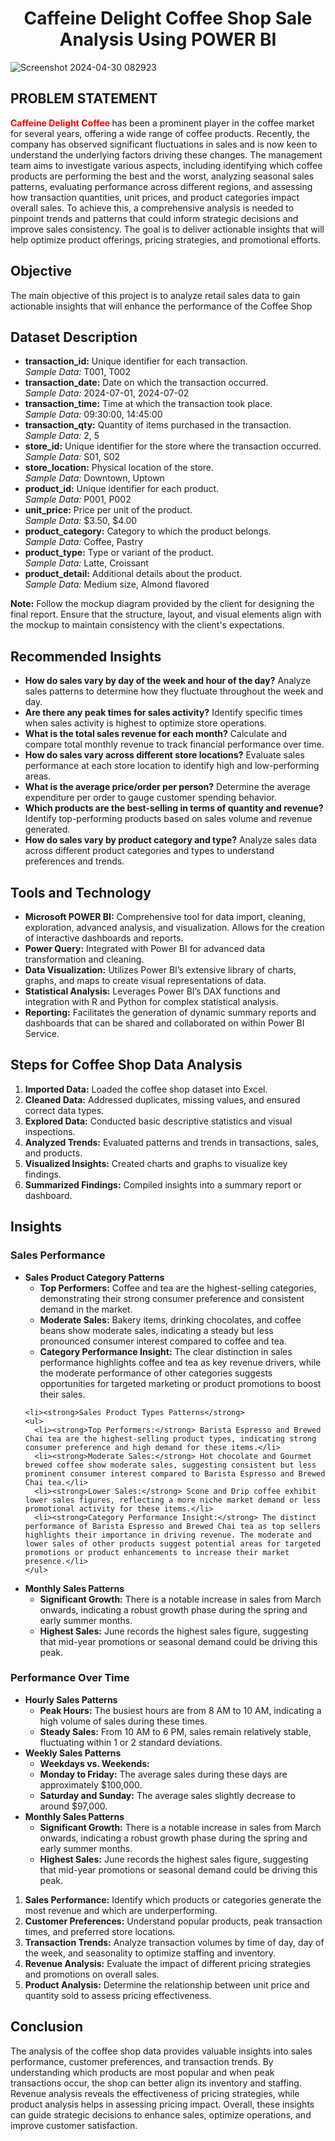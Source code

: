 
<link rel="stylesheet" type="text/css" href="style.css">


<center style="text-align:center;"><h1>Caffeine Delight Coffee Shop Sale Analysis Using POWER BI</h1></center>


![Screenshot 2024-04-30 082923](https://github.com/yashparab7962/Data-Analytics/blob/main/POWER%20BI%20/Caffeine%20Delight%20Coffee%20Shop%20Sale%20Analysis/report_page-0001.jpg)


<b><h2>PROBLEM STATEMENT</h2></b>

<p> <span style="color:red!important;font-weight:700;">Caffeine Delight Coffee </span> has been a prominent player in the coffee market for several years, offering a wide range of coffee products. Recently, the company has observed significant fluctuations in sales and is now keen to understand the underlying factors driving these changes. The management team aims to investigate various aspects, including identifying which coffee products are performing the best and the worst, analyzing seasonal sales patterns, evaluating performance across different regions, and assessing how transaction quantities, unit prices, and product categories impact overall sales. To achieve this, a comprehensive analysis is needed to pinpoint trends and patterns that could inform strategic decisions and improve sales consistency. The goal is to deliver actionable insights that will help optimize product offerings, pricing strategies, and promotional efforts.</p>

<b><h2>Objective</h2></b>
The main objective of this project is to analyze retail sales data to gain actionable insights that will enhance the performance of the Coffee Shop


<h2>Dataset Description</h2>
<ul>
    <li><b>transaction_id:</b> Unique identifier for each transaction. <br> <i>Sample Data:</i> T001, T002</li>
    <li><b>transaction_date:</b> Date on which the transaction occurred. <br> <i>Sample Data:</i> 2024-07-01, 2024-07-02</li>
    <li><b>transaction_time:</b> Time at which the transaction took place. <br> <i>Sample Data:</i> 09:30:00, 14:45:00</li>
    <li><b>transaction_qty:</b> Quantity of items purchased in the transaction. <br> <i>Sample Data:</i> 2, 5</li>
    <li><b>store_id:</b> Unique identifier for the store where the transaction occurred. <br> <i>Sample Data:</i> S01, S02</li>
    <li><b>store_location:</b> Physical location of the store. <br> <i>Sample Data:</i> Downtown, Uptown</li>
    <li><b>product_id:</b> Unique identifier for each product. <br> <i>Sample Data:</i> P001, P002</li>
    <li><b>unit_price:</b> Price per unit of the product. <br> <i>Sample Data:</i> $3.50, $4.00</li>
    <li><b>product_category:</b> Category to which the product belongs. <br> <i>Sample Data:</i> Coffee, Pastry</li>
    <li><b>product_type:</b> Type or variant of the product. <br> <i>Sample Data:</i> Latte, Croissant</li>
    <li><b>product_detail:</b> Additional details about the product. <br> <i>Sample Data:</i> Medium size, Almond flavored</li>
</ul>

<p><b>Note:</b> Follow the mockup diagram provided by the client for designing the final report. Ensure that the structure, layout, and visual elements align with the mockup to maintain consistency with the client's expectations.</p>


<h2>Recommended Insights</h2>
<ul>
    <li><b>How do sales vary by day of the week and hour of the day?</b> Analyze sales patterns to determine how they fluctuate throughout the week and day.</li>
    <li><b>Are there any peak times for sales activity?</b> Identify specific times when sales activity is highest to optimize store operations.</li>
    <li><b>What is the total sales revenue for each month?</b> Calculate and compare total monthly revenue to track financial performance over time.</li>
    <li><b>How do sales vary across different store locations?</b> Evaluate sales performance at each store location to identify high and low-performing areas.</li>
    <li><b>What is the average price/order per person?</b> Determine the average expenditure per order to gauge customer spending behavior.</li>
    <li><b>Which products are the best-selling in terms of quantity and revenue?</b> Identify top-performing products based on sales volume and revenue generated.</li>
    <li><b>How do sales vary by product category and type?</b> Analyze sales data across different product categories and types to understand preferences and trends.</li>
</ul>





<h2>Tools and Technology</h2>
<ul>
    <li><b>Microsoft POWER BI:</b> Comprehensive tool for data import, cleaning, exploration, advanced analysis, and visualization. Allows for the creation of interactive dashboards and reports.</li>
    <li><b>Power Query:</b> Integrated with Power BI for advanced data transformation and cleaning.</li>
    <li><b>Data Visualization:</b> Utilizes Power BI’s extensive library of charts, graphs, and maps to create visual representations of data.</li>
    <li><b>Statistical Analysis:</b> Leverages Power BI’s DAX functions and integration with R and Python for complex statistical analysis.</li>
    <li><b>Reporting:</b> Facilitates the generation of dynamic summary reports and dashboards that can be shared and collaborated on within Power BI Service.</li>
</ul>





<h2>Steps for Coffee Shop Data Analysis</h2>
<ol>
    <li><b>Imported Data:</b> Loaded the coffee shop dataset into Excel.</li>
    <li><b>Cleaned Data:</b> Addressed duplicates, missing values, and ensured correct data types.</li>
    <li><b>Explored Data:</b> Conducted basic descriptive statistics and visual inspections.</li>
    <li><b>Analyzed Trends:</b> Evaluated patterns and trends in transactions, sales, and products.</li>
    <li><b>Visualized Insights:</b> Created charts and graphs to visualize key findings.</li>
    <li><b>Summarized Findings:</b> Compiled insights into a summary report or dashboard.</li>
</ol>

<h2>Insights</h2>

<h3>Sales Performance</h3>

<ul>
  <li><strong>Sales Product Category Patterns</strong>
    <ul>
      <li><strong>Top Performers:</strong> Coffee and tea are the highest-selling categories, demonstrating their strong consumer preference and consistent demand in the market.</li>
      <li><strong>Moderate Sales:</strong> Bakery items, drinking chocolates, and coffee beans show moderate sales, indicating a steady but less pronounced consumer interest compared to coffee and tea.</li>
      <li><strong>Category Performance Insight:</strong> The clear distinction in sales performance highlights coffee and tea as key revenue drivers, while the moderate performance of other categories suggests opportunities for targeted marketing or product promotions to boost their sales.</li>
    </ul>
  </li>

    <li><strong>Sales Product Types Patterns</strong>
    <ul>
      <li><strong>Top Performers:</strong> Barista Espresso and Brewed Chai tea are the highest-selling product types, indicating strong consumer preference and high demand for these items.</li>
      <li><strong>Moderate Sales:</strong> Hot chocolate and Gourmet brewed coffee show moderate sales, suggesting consistent but less prominent consumer interest compared to Barista Espresso and Brewed Chai tea.</li>
      <li><strong>Lower Sales:</strong> Scone and Drip coffee exhibit lower sales figures, reflecting a more niche market demand or less promotional activity for these items.</li>
      <li><strong>Category Performance Insight:</strong> The distinct performance of Barista Espresso and Brewed Chai tea as top sellers highlights their importance in driving revenue. The moderate and lower sales of other products suggest potential areas for targeted promotions or product enhancements to increase their market presence.</li>
    </ul>
  </li>


  <li><strong>Monthly Sales Patterns</strong>
    <ul>
      <li><strong>Significant Growth:</strong> There is a notable increase in sales from March onwards, indicating a robust growth phase during the spring and early summer months.</li>
      <li><strong>Highest Sales:</strong> June records the highest sales figure, suggesting that mid-year promotions or seasonal demand could be driving this peak.</li>
    </ul>
  </li>

</ul>



<h3>Performance Over Time</h3>
<ul>
  <li><strong>Hourly Sales Patterns</strong>
    <ul>
      <li><strong>Peak Hours:</strong> The busiest hours are from <span class="peak-hours">8 AM to 10 AM</span>, indicating a high volume of sales during these times.</li>
      <li><strong>Steady Sales:</strong> From <span class="steady-sales">10 AM to 6 PM</span>, sales remain relatively stable, fluctuating within 1 or 2 standard deviations.</li>
    </ul>
  </li>
  <li><strong>Weekly Sales Patterns</strong>
    <ul>
      <li><strong>Weekdays vs. Weekends:</strong></li>
      <li><strong>Monday to Friday:</strong> The average sales during these days are approximately <span class="high-sales">$100,000</span>.</li>
      <li><strong>Saturday and Sunday:</strong> The average sales slightly decrease to around <span class="low-sales">$97,000</span>.</li>
    </ul>
  </li>

  <li><strong>Monthly Sales Patterns</strong>
    <ul>
      <li><strong>Significant Growth:</strong> There is a notable increase in sales from March onwards, indicating a robust growth phase during the spring and early summer months.</li>
      <li><strong>Highest Sales:</strong> June records the highest sales figure, suggesting that mid-year promotions or seasonal demand could be driving this peak.</li>
    </ul>
  </li>

</ul>


<ol>
    <li><b>Sales Performance:</b> Identify which products or categories generate the most revenue and which are underperforming.</li>
    <li><b>Customer Preferences:</b> Understand popular products, peak transaction times, and preferred store locations.</li>
    <li><b>Transaction Trends:</b> Analyze transaction volumes by time of day, day of the week, and seasonality to optimize staffing and inventory.</li>
    <li><b>Revenue Analysis:</b> Evaluate the impact of different pricing strategies and promotions on overall sales.</li>
    <li><b>Product Analysis:</b> Determine the relationship between unit price and quantity sold to assess pricing effectiveness.</li>
</ol>


<h2>Conclusion</h2>
<p>The analysis of the coffee shop data provides valuable insights into sales performance, customer preferences, and transaction trends. By understanding which products are most popular and when peak transactions occur, the shop can better align its inventory and staffing. Revenue analysis reveals the effectiveness of pricing strategies, while product analysis helps in assessing pricing impact. Overall, these insights can guide strategic decisions to enhance sales, optimize operations, and improve customer satisfaction.</p>
